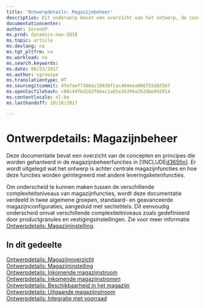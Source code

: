 ```yaml
---
title: 'Ontwerpdetails: Magazijnbeheer'
description: Dit onderwerp bevat een overzicht van het ontwerp, de concepten en principes achter de magazijnbeheerfuncties in [!INCLUDE[d365fin](includes/d365fin_md.md)].
documentationcenter: 
author: SorenGP
ms.prod: dynamics-nav-2018
ms.topic: article
ms.devlang: na
ms.tgt_pltfrm: na
ms.workload: na
ms.search.keywords: 
ms.date: 08/23/2017
ms.author: sgroespe
ms.translationtype: HT
ms.sourcegitcommit: 4fefaef7380ac10836fcac404eea006f55d8556f
ms.openlocfilehash: c86c44fbd183fbbec1a81e16394a352dbe0d2914
ms.contentlocale: nl-be
ms.lasthandoff: 10/16/2017

---
```

# <a name="design-details-warehouse-management"></a>Ontwerpdetails: Magazijnbeheer
Deze documentatie bevat een overzicht van de concepten en principes die worden gehanteerd in de magazijnbeheerfuncties in [!INCLUDE[d365fin](includes/d365fin_md.md)]. Er wordt uitgelegd wat het ontwerp is achter centrale magazijnfuncties en hoe deze functies worden geïntegreerd met andere leveringsketenfuncties.  

Om onderscheid te kunnen maken tussen de verschillende complexiteitsniveaus van magazijnfuncties, wordt deze documentatie verdeeld in twee algemene groepen, standaard- en geavanceerde magazijnconfiguraties, aangeduid met sectietitels. Dit eenvoudig onderscheid omvat verschillende complexiteitniveaus zoals gedefinieerd door productgranules en vestigingsinstellingen. Zie voor meer informatie [Ontwerpdetails: Magazijninstelling](design-details-warehouse-setup.md).  

## <a name="in-this-section"></a>In dit gedeelte  
[Ontwerpdetails: Magazijnoverzicht](design-details-warehouse-overview.md)  
[Ontwerpdetails: Magazijninstelling](design-details-warehouse-setup.md)  
[Ontwerpdetails: Inkomende magazijnstroom](design-details-inbound-warehouse-flow.md)  
[Ontwerpdetails: Inkomende magazijnstromen](design-details-internal-warehouse-flows.md)  
[Ontwerpdetails: Beschikbaarheid in het magazijn](design-details-availability-in-the-warehouse.md)  
[Ontwerpdetails: Uitgaande magazijnstroom](design-details-outbound-warehouse-flow.md)  
[Ontwerpdetails: Integratie met voorraad](design-details-integration-with-inventory.md)

